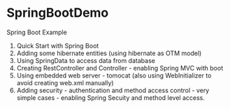 # SpringBootDemo
Spring Boot Example

1. Quick Start with Spring Boot
2. Adding some hibernate entities (using hibernate as OTM model)
3. Using SpringData to access data from database
4. Creating RestController and Controller - enabling Spring MVC with boot
5. Using embedded web server - tomocat (also using WebInitializer to avoid creating web.xml manually)
6. Adding security - authentication and method access control - very simple cases - enabling Spring Secuity and method level access.
